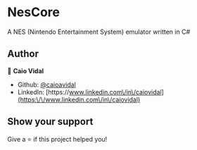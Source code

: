 # NesCore
A NES (Nintendo Entertainment System) emulator written in C#

## Author

👤 **Caio Vidal**

* Github: [@caioavidal](https://github.com/caioavidal)
* LinkedIn: [https:\/\/www.linkedin.com\/in\/caiovidal](https:\/\/www.linkedin.com\/in\/caiovidal)
## Show your support

Give a ⭐️ if this project helped you!
